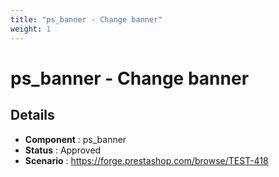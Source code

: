 ```yaml
---
title: "ps_banner - Change banner"
weight: 1
---
```


# ps_banner - Change banner
## Details
* **Component** : ps_banner
* **Status** : Approved
* **Scenario** : https://forge.prestashop.com/browse/TEST-418

